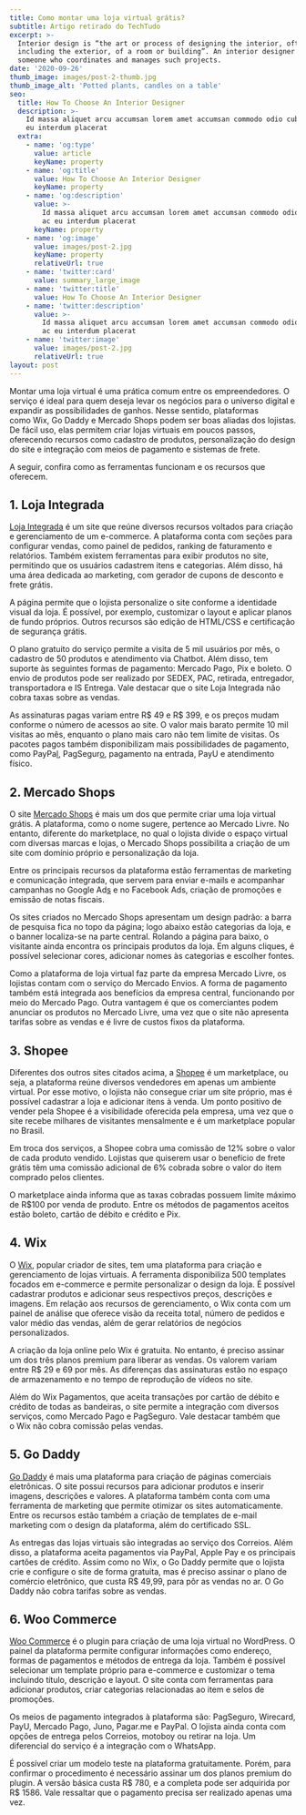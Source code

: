 ```yaml
---
title: Como montar uma loja virtual grátis?
subtitle: Artigo retirado do TechTudo
excerpt: >-
  Interior design is “the art or process of designing the interior, often
  including the exterior, of a room or building”. An interior designer is
  someone who coordinates and manages such projects.
date: '2020-09-26'
thumb_image: images/post-2-thumb.jpg
thumb_image_alt: 'Potted plants, candles on a table'
seo:
  title: How To Choose An Interior Designer
  description: >-
    Id massa aliquet arcu accumsan lorem amet accumsan commodo odio cubilia ac
    eu interdum placerat
  extra:
    - name: 'og:type'
      value: article
      keyName: property
    - name: 'og:title'
      value: How To Choose An Interior Designer
      keyName: property
    - name: 'og:description'
      value: >-
        Id massa aliquet arcu accumsan lorem amet accumsan commodo odio cubilia
        ac eu interdum placerat
      keyName: property
    - name: 'og:image'
      value: images/post-2.jpg
      keyName: property
      relativeUrl: true
    - name: 'twitter:card'
      value: summary_large_image
    - name: 'twitter:title'
      value: How To Choose An Interior Designer
    - name: 'twitter:description'
      value: >-
        Id massa aliquet arcu accumsan lorem amet accumsan commodo odio cubilia
        ac eu interdum placerat
    - name: 'twitter:image'
      value: images/post-2.jpg
      relativeUrl: true
layout: post
---
```

Montar uma loja virtual é uma prática comum entre os empreendedores. O serviço é ideal para quem deseja levar os negócios para o universo digital e expandir as possibilidades de ganhos. Nesse sentido, plataformas como Wix, Go Daddy e Mercado Shops podem ser boas aliadas dos lojistas. De fácil uso, elas permitem criar lojas virtuais em poucos passos, oferecendo recursos como cadastro de produtos, personalização do design do site e integração com meios de pagamento e sistemas de frete.

A seguir, confira como as ferramentas funcionam e os recursos que oferecem.

## **1. Loja Integrada**

[Loja Integrada](https://lojaintegrada.com.br/) é um site que reúne diversos recursos voltados para criação e gerenciamento de um e-commerce. A plataforma conta com seções para configurar vendas, como painel de pedidos, ranking de faturamento e relatórios. Também existem ferramentas para exibir produtos no site, permitindo que os usuários cadastrem itens e categorias. Além disso, há uma área dedicada ao marketing, com gerador de cupons de desconto e frete grátis.

A página permite que o lojista personalize o site conforme a identidade visual da loja. É possível, por exemplo, customizar o layout e aplicar planos de fundo próprios. Outros recursos são edição de HTML/CSS e certificação de segurança grátis.

O plano gratuito do serviço permite a visita de 5 mil usuários por mês, o cadastro de 50 produtos e atendimento via Chatbot. Além disso, tem suporte às seguintes formas de pagamento: Mercado Pago, Pix e boleto. O envio de produtos pode ser realizado por SEDEX, PAC, retirada, entregador, transportadora e IS Entrega. Vale destacar que o site Loja Integrada não cobra taxas sobre as vendas.

As assinaturas pagas variam entre R$ 49 e R$ 399, e os preços mudam conforme o número de acessos ao site. O valor mais barato permite 10 mil visitas ao mês, enquanto o plano mais caro não tem limite de visitas. Os pacotes pagos também disponibilizam mais possibilidades de pagamento, como PayPa[l](https://www.techtudo.com.br/tudo-sobre/paypal.html), PagSegur[o](https://www.techtudo.com.br/tudo-sobre/pagseguro.html), pagamento na entrada, PayU e atendimento físico.

## **&#xA;2\. Mercado Shops**

O site [Mercado Shops](https://www.mercadoshops.com.br/) é mais um dos que permite criar uma loja virtual grátis. A plataforma, como o nome sugere, pertence ao Mercado Livre. No entanto, diferente do marketplace, no qual o lojista divide o espaço virtual com diversas marcas e lojas, o Mercado Shops possibilita a criação de um site com domínio próprio e personalização da loja.

Entre os principais recursos da plataforma estão ferramentas de marketing e comunicação integrada, que servem para enviar e-mails e acompanhar campanhas no Google Ad[s](https://www.techtudo.com.br/tudo-sobre/google-adwords.html) e no Facebook Ads, criação de promoções e emissão de notas fiscais.

Os sites criados no Mercado Shops apresentam um design padrão: a barra de pesquisa fica no topo da página; logo abaixo estão categorias da loja, e o banner localiza-se na parte central. Rolando a página para baixo, o visitante ainda encontra os principais produtos da loja. Em alguns cliques, é possível selecionar cores, adicionar nomes às categorias e escolher fontes.

Como a plataforma de loja virtual faz parte da empresa Mercado Livre, os lojistas contam com o serviço do Mercado Envios. A forma de pagamento também está integrada aos benefícios da empresa central, funcionando por meio do Mercado Pago. Outra vantagem é que os comerciantes podem anunciar os produtos no Mercado Livre, uma vez que o site não apresenta tarifas sobre as vendas e é livre de custos fixos da plataforma.

## **3. Shopee**

Diferentes dos outros sites citados acima, a [Shopee](https://shopee.com.br/m/venda-online-na-shopee) é um marketplace, ou seja, a plataforma reúne diversos vendedores em apenas um ambiente virtual. Por esse motivo, o lojista não consegue criar um site próprio, mas é possível cadastrar a loja e adicionar itens à venda. Um ponto positivo de vender pela Shopee é a visibilidade oferecida pela empresa, uma vez que o site recebe milhares de visitantes mensalmente e é um marketplace popular no Brasil.

Em troca dos serviços, a Shopee cobra uma comissão de 12% sobre o valor de cada produto vendido. Lojistas que quiserem usar o benefício de frete grátis têm uma comissão adicional de 6% cobrada sobre o valor do item comprado pelos clientes.

O marketplace ainda informa que as taxas cobradas possuem limite máximo de R$100 por venda de produto. Entre os métodos de pagamentos aceitos estão boleto, cartão de débito e crédito e Pix.

## **4. Wix**

O [Wix](https://pt.wix.com/), popular criador de sites, tem uma plataforma para criação e gerenciamento de lojas virtuais. A ferramenta disponibiliza 500 templates focados em e-commerce e permite personalizar o design da loja. É possível cadastrar produtos e adicionar seus respectivos preços, descrições e imagens. Em relação aos recursos de gerenciamento, o Wix conta com um painel de análise que oferece visão da receita total, número de pedidos e valor médio das vendas, além de gerar relatórios de negócios personalizados.

A criação da loja online pelo Wix é gratuita. No entanto, é preciso assinar um dos três planos premium para liberar as vendas. Os valorem variam entre R$ 29 e 69 por mês. As diferenças das assinaturas estão no espaço de armazenamento e no tempo de reprodução de vídeos no site.

Além do Wix Pagamentos, que aceita transações por cartão de débito e crédito de todas as bandeiras, o site permite a integração com diversos serviços, como Mercado Pago e PagSeguro. Vale destacar também que o Wix não cobra comissão pelas vendas.

## **5. Go Daddy**

[Go Daddy](https://www.godaddy.com/pt-br/sites/loja-online) é mais uma plataforma para criação de páginas comerciais eletrônicas. O site possui recursos para adicionar produtos e inserir imagens, descrições e valores. A plataforma também conta com uma ferramenta de marketing que permite otimizar os sites automaticamente. Entre os recursos estão também a criação de templates de e-mail marketing com o design da plataforma, além do certificado SSL.

As entregas das lojas virtuais são integradas ao serviço dos Correios. Além disso, a plataforma aceita pagamentos via PayPal, Apple Pay e os principais cartões de crédito. Assim como no Wix, o Go Daddy permite que o lojista crie e configure o site de forma gratuita, mas é preciso assinar o plano de comércio eletrônico, que custa R$ 49,99, para pôr as vendas no ar. O Go Daddy não cobra tarifas sobre as vendas.

## **6. Woo Commerce**

[Woo Commerce](https://woocommerce.com.br/) é o plugin para criação de uma loja virtual no WordPress. O painel da plataforma permite configurar informações como endereço, formas de pagamentos e métodos de entrega da loja. Também é possível selecionar um template próprio para e-commerce e customizar o tema incluindo título, descrição e layout. O site conta com ferramentas para adicionar produtos, criar categorias relacionadas ao item e selos de promoções.

Os meios de pagamento integrados à plataforma são: PagSeguro, Wirecard, PayU, Mercado Pago, Juno, Pagar.me e PayPal. O lojista ainda conta com opções de entrega pelos Correios, motoboy ou retirar na loja. Um diferencial do serviço é a integração com o WhatsApp.

É possível criar um modelo teste na plataforma gratuitamente. Porém, para confirmar o procedimento é necessário assinar um dos planos premium do plugin. A versão básica custa R$ 780, e a completa pode ser adquirida por R$ 1586. Vale ressaltar que o pagamento precisa ser realizado apenas uma vez.
